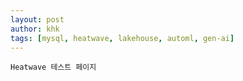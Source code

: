 ```yaml
---
layout: post
author: khk
tags: [mysql, heatwave, lakehouse, automl, gen-ai]
---
```


`Heatwave 테스트 페이지`
